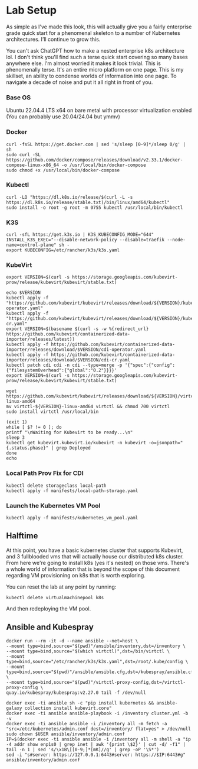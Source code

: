 # Lab Setup

As simple as I've made this look, this will actually give you a fairly enterprise grade quick start for a phenomenal skeleton to a number of Kubernetes architectures. I’ll continue to grow this.


You can't ask ChatGPT how to make a nested enterprise k8s architecture lol. I don't think you'll find such a terse quick start covering so many bases anywhere else. I'm almost worried it makes it look trivial. This is phenomenally terse. It's an entire micro platform on one page. This is my skillset, an ability to condense worlds of information into one page. To navigate a decade of noise and put it all right in front of you.

### Base OS
Ubuntu 22.04.4 LTS x64 on bare metal with processor virtualization enabled (You can probably use 20.04/24.04 but ymmv)

### Docker 
```
curl -fsSL https://get.docker.com | sed 's/sleep [0-9]*/sleep 0/g' | sh
sudo curl -SL https://github.com/docker/compose/releases/download/v2.33.1/docker-compose-linux-x86_64 -o /usr/local/bin/docker-compose
sudo chmod +x /usr/local/bin/docker-compose
```

### Kubectl
```
curl -LO "https://dl.k8s.io/release/$(curl -L -s https://dl.k8s.io/release/stable.txt)/bin/linux/amd64/kubectl"
sudo install -o root -g root -m 0755 kubectl /usr/local/bin/kubectl
```

### K3S
```
curl -sfL https://get.k3s.io | K3S_KUBECONFIG_MODE="644" INSTALL_K3S_EXEC="--disable-network-policy --disable=traefik --node-name=control-plane" sh -
export KUBECONFIG=/etc/rancher/k3s/k3s.yaml
```

### KubeVirt
```
export VERSION=$(curl -s https://storage.googleapis.com/kubevirt-prow/release/kubevirt/kubevirt/stable.txt)

echo $VERSION
kubectl apply -f "https://github.com/kubevirt/kubevirt/releases/download/${VERSION}/kubevirt-operator.yaml"
kubectl apply -f "https://github.com/kubevirt/kubevirt/releases/download/${VERSION}/kubevirt-cr.yaml"
export VERSION=$(basename $(curl -s -w %{redirect_url} https://github.com/kubevirt/containerized-data-importer/releases/latest))
kubectl apply -f https://github.com/kubevirt/containerized-data-importer/releases/download/$VERSION/cdi-operator.yaml
kubectl apply -f https://github.com/kubevirt/containerized-data-importer/releases/download/$VERSION/cdi-cr.yaml
kubectl patch cdi cdi -n cdi --type=merge -p '{"spec":{"config":{"filesystemOverhead":{"global":"0.2"}}}}'
export VERSION=$(curl -s https://storage.googleapis.com/kubevirt-prow/release/kubevirt/kubevirt/stable.txt)

wget https://github.com/kubevirt/kubevirt/releases/download/${VERSION}/virtctl-${VERSION}-linux-amd64
mv virtctl-${VERSION}-linux-amd64 virtctl && chmod 700 virtctl
sudo install virtctl /usr/local/bin

(exit 1)
while [ $? != 0 ]; do
printf "\nWaiting for Kubevirt to be ready...\n"
sleep 3
kubectl get kubevirt.kubevirt.io/kubevirt -n kubevirt -o=jsonpath="{.status.phase}" | grep Deployed
done
echo
```

### Local Path Prov Fix for CDI
```
kubectl delete storageclass local-path
kubectl apply -f manifests/local-path-storage.yaml
```

<!-- ### Multus Networking
```
kubectl apply -f https://raw.githubusercontent.com/k8snetworkplumbingwg/multus-cni/master/deployments/multus-daemonset-thick.yml
``` -->

<!-- ### CDI import the Ubuntu image
```
cat <<EOF > dv_ubuntu.yml
apiVersion: cdi.kubevirt.io/v1beta1
kind: DataVolume
metadata:
  name: "ubuntu"
spec:
  pvc:
    accessModes:
      - ReadWriteOnce
    resources:
      requests:
        storage: 10Gi
  source:
    http:
      url: "https://cloud-images.ubuntu.com/noble/current/noble-server-cloudimg-amd64.img"
EOF

kubectl create -f dv_ubuntu.yml

(exit 1)
while [ $? != 0 ]; do
printf "\nWaiting for PVC's to come online...\n"
sleep 3
kubectl get pvc | grep ubuntu-scratch | grep Bound
done
echo

printf "\nWaiting for CDI to import disk image...\n"
(exit 1)
while [ $? != 0 ]; do
kubectl get pods | grep importer-ubuntu | grep Running
done

kubectl logs -f importer-ubuntu | stdbuf -o0 grep -m 1 "Import Complete"
``` -->

### Launch the Kubernetes VM Pool
```
kubectl apply -f manifests/kubernetes_vm_pool.yaml
```

## Halftime

At this point, you have a basic kubernetes cluster that supports Kubevirt, and 3 fullblooded vms that will actually house our distributed k8s cluster. From here we're going to install k8s (yes it's nested) on those vms. There's a whole world of information that is beyond the scope of this document regarding VM provisioning on k8s that is worth exploring.

You can reset the lab at any point by running:
```
kubectl delete virtualmachinepool k8s
```

And then redeploying the VM pool.

## Ansible and Kubespray
```
docker run --rm -it -d --name ansible --net=host \
--mount type=bind,source="$(pwd)"/ansible/inventory,dst=/inventory \
--mount type=bind,source="$(which virtctl)",dst=/bin/virtctl \
--mount type=bind,source="/etc/rancher/k3s/k3s.yaml",dst=/root/.kube/config \
--mount type=bind,source="$(pwd)"/ansible/ansible.cfg,dst=/kubespray/ansible.cfg \
--mount type=bind,source="$(pwd)"/virtctl-proxy-config,dst=/virtctl-proxy-config \
quay.io/kubespray/kubespray:v2.27.0 tail -f /dev/null

docker exec -ti ansible sh -c "pip install kubernetes && ansible-galaxy collection install kubevirt.core"
docker exec -ti ansible ansible-playbook -i /inventory cluster.yml -b -v
docker exec -ti ansible ansible -i /inventory all -m fetch -a "src=/etc/kubernetes/admin.conf dest=/inventory/ flat=yes" > /dev/null
sudo chown $USER ansible/inventory/admin.conf
IP=$(docker exec -ti ansible ansible -i /inventory all -m shell -a "ip -4 addr show enp1s0 | grep inet | awk '{print \$2}' | cut -d/ -f1" | tail -n 1 | sed 's/\x1B\[[0-9;]*[mK]//g' | grep -oP '\S*')
sed -i "s#server: https://127.0.0.1:6443#server: https://$IP:6443#g" ansible/inventory/admin.conf
```

